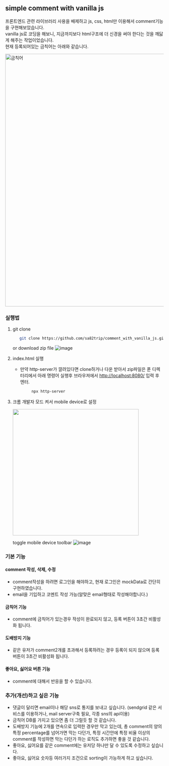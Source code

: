 ## simple comment with vanilla js

프론트엔드 관련 라이브러리 사용을 배제하고 js, css, html만 이용해서 comment기능을 구현해보았습니다.  
vanilla js로 코딩을 해보니, 지금까지보다 html구조에 더 신경을 써야 한다는 것을 깨닳게 해주는 작업이었습니다.  
현재 등록되어있는 금칙어는 아래와 같습니다.

<img src="https://user-images.githubusercontent.com/38380280/119617848-30721f00-be3d-11eb-9808-61bac7f49281.png" width="800px" alt="금칙어">

### 실행법

1.  git clone

    ```sh
       git clone https://github.com/sa82trip/comment_with_vanilla_js.git
    ```

    or
    download zip file
![image](https://user-images.githubusercontent.com/38380280/119609952-67dbce00-be33-11eb-94cd-62bfe0f41e05.png)
2.  index.html 실행
    -   만약 http-server가 깔려있다면 clone하거나 다운 받아서 zip파일은 푼 디렉터리에서 아래 명령어 실행후 브라우져에서 <http://localhost:8080/> 입력 후 엔터.

        ```sh
             npx http-server
        ```
3.  크롬 개발자 모드 켜서 mobile device로 설정



    <img src="https://user-images.githubusercontent.com/38380280/119610028-8b067d80-be33-11eb-9312-0d9efbb1f7cc.png" width="400">



    toggle mobile device toolbar
    ![image](https://user-images.githubusercontent.com/38380280/119610048-935eb880-be33-11eb-90c3-fecd773ad5eb.png)
    


### 기본 기능


#### comment 작성, 삭제, 수정

-   comment작성을 하려면 로그인을 해야하고, 현재 로그인은 mockData로 간단히 구현하였습니다.
-   email을 기입하고 코멘트 작성 가능(알맞은 email형태로 작성해야합니다.)


#### 금칙어 기능

-   comment에 금칙어가 있는경우 작성이 완료되지 않고, 등록 버튼이 3초간 비활성화 됩니다.


#### 도배방지 기능

-   같은 유저가 comment2개를 초과해서 등록하려는 경우 등록이 되지 않으며 등록 버튼이 3초간 비활성화 됩니다.


#### 좋아요, 싫어요 버튼 기능

-   comment에 대해서 반응을 할 수 있습니다.


### 추가(개선)하고 싶은 기능

-   댓글이 달리면 email이나 해당 sns로 통지를 보내고 싶습니다. (sendgrid 같은 서비스를 이용하거나, mail server구축 필요, 각종 sns의 api이용)
-   금칙어 DB를 가지고 있으면 좀 더 그럴듯 할 것 같습니다.
-   도배방지 기능에 2개를 연속으로 입력한 경우만 막고 있는데, 총 comment의 양의 특정 percentage를 넘어가면 막는 다던가, 특정 시간안에 특정 비율 이상의 comment를 작성하면 막는 다던가 하는 로직도 추가하면 좋을 것 같습니다.
-   좋아요, 싫어요를 같은 comment에는 유저당 하나만 달 수 있도록 수정하고 싶습니다.
-   좋아요, 싫어요 숫자등 여러가지 조건으로 sorting이 가능하게 하고 싶습니다.
